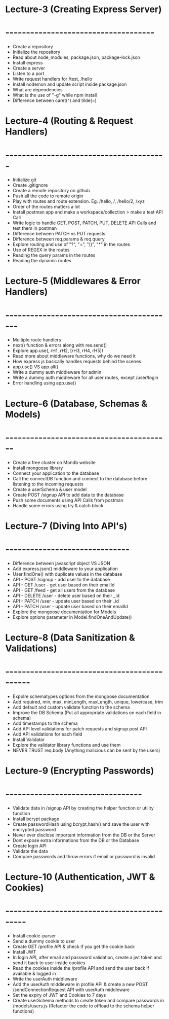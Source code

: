 # Lecture-3 (Creating Express Server)
# ------------------------------------

- Create a repository
- Initialize the repository
- Read about node_modules, package.json, package-lock.json
- Install express
- Create a server
- Listen to a port
- Write request handlers for /test, /hello
- Install nodemon and update script inside package.json
- What are dependencies
- What is the use of "-g" while npm install
- Difference between caret(^) and tilde(~)


# Lecture-4 (Routing & Request Handlers)
# ---------------------------------------

- Initialize git
- Create .gitignore
- Create a remote repository on github
- Push all the code to remote origin
- Play with routes and route extension. Eg. /hello, /, /hello/2, /xyz
- Order of the routes matters a lot
- Install postman app and make a workspace/collection > make a test API Call
- Write logic to handle GET, POST, PATCH, PUT, DELETE API Calls and test them in 
  postman
- Difference between PATCH vs PUT requests
- Difference between req.params & req.query
- Explore routing and use of "?", "+", "()", "*" in the routes
- Use of REGEX in the routes
- Reading the query params in the routes
- Reading the dynamic routes


# Lecture-5 (Middlewares & Error Handlers)
# -----------------------------------------

- Multiple route handlers
- next() function & errors along with res.send()
- Explore app.use(<path>, rH1, rH2, [rH3, rH4, rH5])
- Read more about middleware functions, why do we need it
- How express js basically handles requests behind the scenes
- app.use() VS app.all() 
- Write a dummy auth middleware for admin
- Write a dummy auth middleware for all user routes, except /user/login
- Error handling using app.use()


# Lecture-6 (Database, Schemas & Models)
# ----------------------------------------

- Create a free cluster on Mondb website
- Install mongoose library
- Connect your application to the database
- Call the connectDB function and connect to the database before listening to the 
  incoming requests
- Create a userSchema & user model
- Create POST /signup API to add data to the database
- Push some documents using API Calls from postman
- Handle some errors using try & catch block


# Lecture-7 (Diving Into API's)
# ------------------------------

- Difference between javascript object VS JSON
- Add express.json() middleware to your application
- User.findOne() with duplicate values in the database
- API - POST /signup - add user to the database
- API - GET /user - get user based on their emailId
- API - GET /feed - get all users from the database
- API - DELETE /user - delete user based on their _id
- API - PATCH /user - update user based on their _id
- API - PATCH /user - update user based on their emailId
- Explore the mongoose documentation for Models
- Explore options parameter in Model.findOneAndUpdate()


# Lecture-8 (Data Sanitization & Validations)
# --------------------------------------------

 - Expolre schematypes options from the mongoose documentation
 - Add required, min, max, minLength, maxLength, unique, lowercase, trim
 - Add default and custom validate function to the schema
 - Improve the DB Schema (Put all appropriate validations on each field in schema)
 - Add timestamps to the schema
 - Add API level validations for patch requests and signup post API
 - Add API validations for each field
 - Install Validator
 - Explore the validator library functions and use them
 - NEVER TRUST req.body (Anything malicious can be sent by the users)


 # Lecture-9 (Encrypting Passwords)
 # ---------------------------------

 - Validate data in /signup API by creating the helper function or utility function
 - Install bcrypt package
 - Create passwordHash using bcrypt.hash() and save the user with encrypted 
   password
 - Never ever disclose important information from the DB or the Server
 - Dont expose extra informations from the DB or the Database
 - Create login API
 - Validate the data
 - Compare passwords and throw errors if email or password is invalid


 # Lecture-10 (Authentication, JWT & Cookies)
 # -------------------------------------------

 - Install cookie-parser
 - Send a dummy cookie to user
 - Create GET /profile API & check if you get the cookie back
 - Install JWT 
 - In login API, after email and password validation, create a jwt token and send 
   it back to user inside cookies
 - Read the cookies inside the /profile API and send the user back if available & 
   logged in
 - Write the userAuth middleware
 - Add the userAuth middleware in profile API & create a new POST 
   /sendConnectionRequest API with userAuth middleware
 - Set the expiry of JWT and Cookies to 7 days
 - Create userSchema methods to create token and compare passwords in 
   /models/users.js (Refactor the code to offload to the schema helper functions)
   